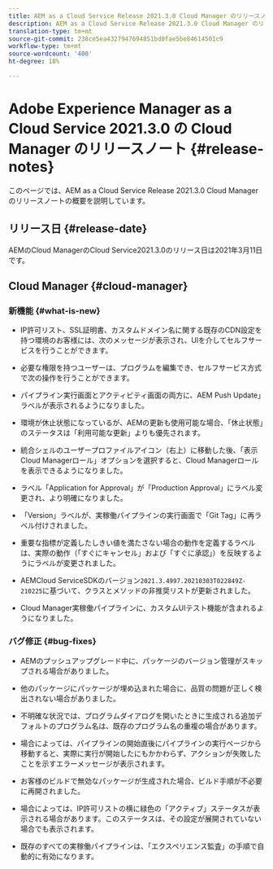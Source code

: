```yaml
---
title: AEM as a Cloud Service Release 2021.3.0 Cloud Manager のリリースノート
description: AEM as a Cloud Service Release 2021.3.0 Cloud Manager のリリースノート
translation-type: tm+mt
source-git-commit: 238ce5ea4327947694851bd0fae5be84614501c9
workflow-type: tm+mt
source-wordcount: '400'
ht-degree: 18%

---
```



# Adobe Experience Manager as a Cloud Service 2021.3.0 の Cloud Manager のリリースノート {#release-notes}

このページでは、AEM as a Cloud Service Release 2021.3.0 Cloud Manager のリリースノートの概要を説明しています。

## リリース日 {#release-date}

AEMのCloud ManagerのCloud Service2021.3.0のリリース日は2021年3月11日です。

## Cloud Manager {#cloud-manager}

### 新機能 {#what-is-new}

* IP許可リスト、SSL証明書、カスタムドメイン名に関する既存のCDN設定を持つ環境のお客様には、次のメッセージが表示され、UIを介してセルフサービスを行うことができます。

* 必要な権限を持つユーザーは、プログラムを編集でき、セルフサービス方式で次の操作を行うことができます。

* パイプライン実行画面とアクティビティ画面の両方に、AEM Push Update」ラベルが表示されるようになりました。

* 環境が休止状態になっているが、AEMの更新も使用可能な場合、「休止状態」のステータスは「利用可能な更新」よりも優先されます。

* 統合シェルのユーザープロファイルアイコン（右上）に移動した後、「表示Cloud Managerロール」オプションを選択すると、Cloud Managerロールを表示できるようになりました。

* ラベル「Application for Approval」が「Production Approval」にラベル変更され、より明確になりました。

* 「Version」ラベルが、実稼働パイプラインの実行画面で「Git Tag」に再ラベル付けされました。

* 重要な指標が定義したしきい値を満たさない場合の動作を定義するラベルは、実際の動作（「すぐにキャンセル」および「すぐに承認」）を反映するようにラベルが変更されました。

* AEMCloud ServiceSDKのバージョン`2021.3.4997.20210303T022849Z-210225`に基づいて、クラスとメソッドの非推奨リストが更新されました。

* Cloud Manager実稼働パイプラインに、カスタムUIテスト機能が含まれるようになりました。

### バグ修正 {#bug-fixes}

* AEMのプッシュアップグレード中に、パッケージのバージョン管理がスキップされる場合がありました。

* 他のパッケージにパッケージが埋め込まれた場合に、品質の問題が正しく検出されない場合がありました。

* 不明確な状況では、プログラムダイアログを開いたときに生成される追加デフォルトのプログラム名は、既存のプログラム名の重複の場合があります。

* 場合によっては、パイプラインの開始直後にパイプラインの実行ページから移動すると、実際に実行が開始したにもかかわらず、アクションが失敗したことを示すエラーメッセージが表示されます。

* お客様のビルドで無効なパッケージが生成された場合、ビルド手順が不必要に再開されました。

* 場合によっては、IP許可リストの横に緑色の「アクティブ」ステータスが表示される場合があります。このステータスは、その設定が展開されていない場合でも表示されます。

* 既存のすべての実稼働パイプラインは、「エクスペリエンス監査」の手順で自動的に有効になります。
